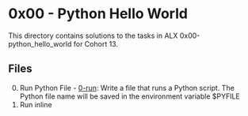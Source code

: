 # 0x00 - Python Hello World

This directory contains solutions to the tasks in ALX 0x00-python_hello_world for Cohort 13.

## Files

0. Run Python File - [0-run](./0-run): Write a file that runs a Python script. The Python file name will be saved in the environment variable $PYFILE
1. Run inline
